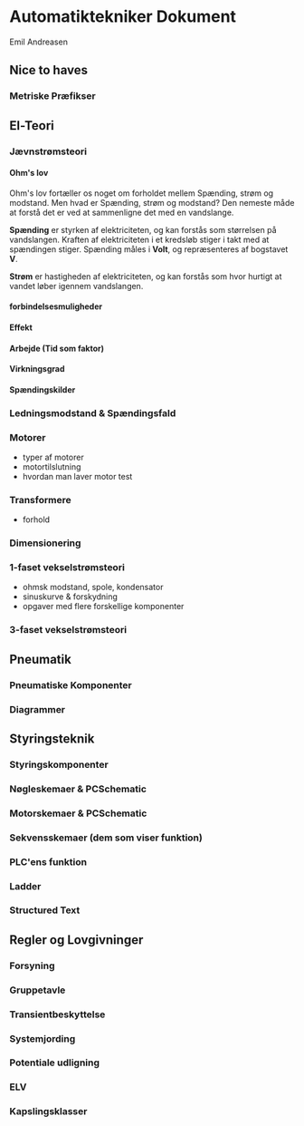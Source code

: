 # Automatiktekniker Dokument
Emil Andreasen

## Nice to haves
### Metriske Præfikser

## El-Teori
### Jævnstrømsteori

#### Ohm's lov
Ohm's lov fortæller os noget om forholdet mellem Spænding, strøm og modstand. Men hvad er Spænding, strøm og modstand? Den nemeste måde at forstå det er ved at sammenligne det med en vandslange.  

**Spænding** er styrken af elektriciteten, og kan forstås som størrelsen på vandslangen. Kraften af elektriciteten i et kredsløb stiger i takt med at spændingen stiger. Spænding måles i **Volt**, og repræsenteres af bogstavet **V**.

**Strøm** er hastigheden af elektriciteten, og kan forstås som hvor hurtigt at vandet løber igennem vandslangen. 


#### forbindelsesmuligheder
#### Effekt 
#### Arbejde (Tid som faktor)
#### Virkningsgrad
#### Spændingskilder


### Ledningsmodstand & Spændingsfald
### Motorer 
* typer af motorer
* motortilslutning
* hvordan man laver motor test
### Transformere
* forhold

### Dimensionering
### 1-faset vekselstrømsteori
* ohmsk modstand, spole, kondensator
* sinuskurve & forskydning
* opgaver med flere forskellige komponenter
### 3-faset vekselstrømsteori


## Pneumatik
### Pneumatiske Komponenter
### Diagrammer

## Styringsteknik
### Styringskomponenter
### Nøgleskemaer & PCSchematic
### Motorskemaer & PCSchematic
### Sekvensskemaer (dem som viser funktion)
### PLC'ens funktion
### Ladder
### Structured Text

## Regler og Lovgivninger
### Forsyning
### Gruppetavle
### Transientbeskyttelse
### Systemjording
### Potentiale udligning
### ELV
### Kapslingsklasser


